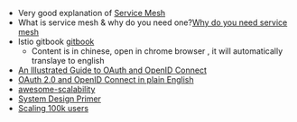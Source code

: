 * Very good explanation of [Service Mesh](http://philcalcado.com/2017/08/03/pattern_service_mesh.html)
* What is service mesh & why do you need one?[Why do you need service mesh](https://buoyant.io/2017/04/25/whats-a-service-mesh-and-why-do-i-need-one/)
* lstio gitbook [gitbook](http://www.servicemesher.com/istio-handbook/concepts-and-principle/what-is-service-mesh.html)
  * Content is in chinese, open in chrome browser , it will automatically translaye to english
* [An Illustrated Guide to OAuth and OpenID Connect](https://www.youtube.com/watch?v=t18YB3xDfXI&feature=youtu.be)
* [OAuth 2.0 and OpenID Connect in plain English](https://www.youtube.com/watch?v=996OiexHze0)
* [awesome-scalability](https://github.com/binhnguyennus/awesome-scalability)
* [System Design Primer](https://github.com/donnemartin/system-design-primer)
* [Scaling 100k users](https://alexpareto.com/scalability/systems/2020/02/03/scaling-100k.html)
